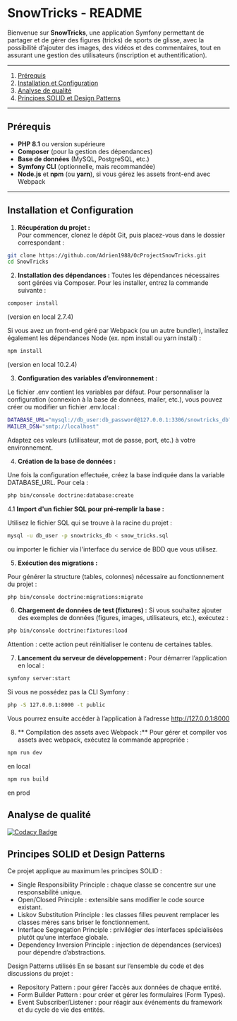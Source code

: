 # SnowTricks - README

Bienvenue sur **SnowTricks**, une application Symfony permettant de partager et de gérer des figures (tricks) de sports de glisse, avec la possibilité d’ajouter des images, des vidéos et des commentaires, tout en assurant une gestion des utilisateurs (inscription et authentification).

---

1. [Prérequis](#prérequis)  
2. [Installation et Configuration](#installation-et-configuration)  
3. [Analyse de qualité](#analyse-de-qualité)  
4. [Principes SOLID et Design Patterns](#principes-solid-et-design-patterns)

---

## Prérequis

- **PHP 8.1** ou version supérieure  
- **Composer** (pour la gestion des dépendances)  
- **Base de données** (MySQL, PostgreSQL, etc.)  
- **Symfony CLI** (optionnelle, mais recommandée)
- **Node.js** et **npm** (ou **yarn**), si vous gérez les assets front-end avec Webpack

---

## Installation et Configuration

1. **Récupération du projet :**  
   Pour commencer, clonez le dépôt Git, puis placez-vous dans le dossier correspondant :
```bash
git clone https://github.com/Adrien1988/OcProjectSnowTricks.git
cd SnowTricks
```

2. **Installation des dépendances :**
   Toutes les dépendances nécessaires sont gérées via Composer. Pour les installer, entrez la commande suivante :
```bash
composer install
```
 (version en local 2.7.4)

   Si vous avez un front-end géré par Webpack (ou un autre bundler), installez également les dépendances Node (ex. npm install ou yarn install) :

```bash 
npm install
```
(version en local 10.2.4)

3. **Configuration des variables d’environnement :**

Le fichier .env contient les variables par défaut. Pour personnaliser la configuration (connexion à la base de données, mailer, etc.), vous pouvez créer ou modifier un fichier .env.local :
```bash
DATABASE_URL="mysql://db_user:db_password@127.0.0.1:3306/snowtricks_db?serverVersion=8.0"
MAILER_DSN="smtp://localhost"
```
Adaptez ces valeurs (utilisateur, mot de passe, port, etc.) à votre environnement.

4. **Création de la base de données :** 

Une fois la configuration effectuée, créez la base indiquée dans la variable DATABASE_URL. Pour cela :

```bash
php bin/console doctrine:database:create
```


   4.1 **Import d'un fichier SQL pour pré-remplir la base :**

   Utilisez le fichier SQL qui se trouve à la racine du projet : 


```bash
mysql -u db_user -p snowtricks_db < snow_tricks.sql
```
ou importer le fichier via l'interface du service de BDD que vous utilisez.


5. **Exécution des migrations :**

Pour générer la structure (tables, colonnes) nécessaire au fonctionnement du projet :

```bash
php bin/console doctrine:migrations:migrate
```


6. **Chargement de données de test (fixtures) :**
Si vous souhaitez ajouter des exemples de données (figures, images, utilisateurs, etc.), exécutez :

```bash
php bin/console doctrine:fixtures:load
```
Attention : cette action peut réinitialiser le contenu de certaines tables.

7. **Lancement du serveur de développement :**
Pour démarrer l’application en local :

```bash
symfony server:start
```

Si vous ne possédez pas la CLI Symfony :

```bash
php -S 127.0.0.1:8000 -t public
```

Vous pourrez ensuite accéder à l’application à l’adresse http://127.0.0.1:8000

8. ** Compilation des assets avec Webpack :**
Pour gérer et compiler vos assets avec webpack, exécutez la commande appropriée : 

```bash 
npm run dev
```
en local


```bash 
npm run build
```
en prod


## Analyse de qualité

[![Codacy Badge](https://app.codacy.com/project/badge/Grade/d72c269f2f9e4500b2a557d51115d49c)](https://app.codacy.com/gh/Adrien1988/OcProjectSnowTricks/dashboard?utm_source=gh&utm_medium=referral&utm_content=&utm_campaign=Badge_grade)

## Principes SOLID et Design Patterns

Ce projet applique au maximum les principes SOLID :

- Single Responsibility Principle : chaque classe se concentre sur une responsabilité unique.
- Open/Closed Principle : extensible sans modifier le code source existant.
- Liskov Substitution Principle : les classes filles peuvent remplacer les classes mères sans briser le fonctionnement.
- Interface Segregation Principle : privilégier des interfaces spécialisées plutôt qu’une interface globale.
- Dependency Inversion Principle : injection de dépendances (services) pour dépendre d’abstractions.

Design Patterns utilisés
En se basant sur l’ensemble du code et des discussions du projet :

- Repository Pattern : pour gérer l’accès aux données de chaque entité.
- Form Builder Pattern : pour créer et gérer les formulaires (Form Types).
- Event Subscriber/Listener : pour réagir aux événements du framework et du cycle de vie des entités.